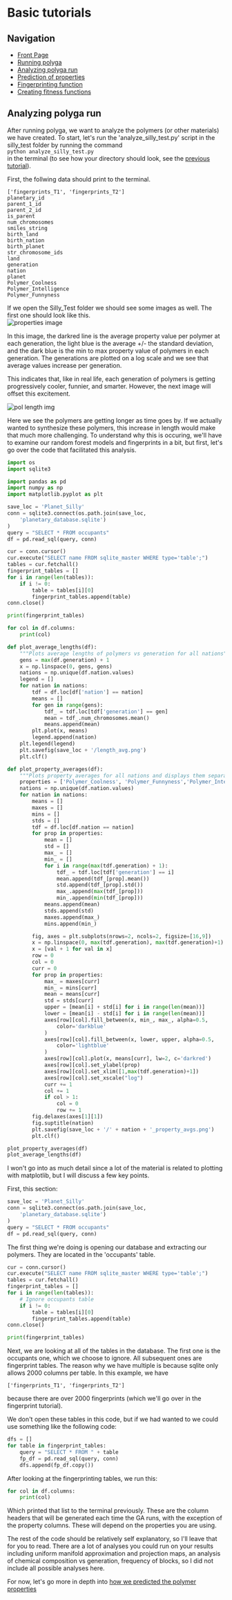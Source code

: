 # Basic tutorials
## Navigation
- [Front Page](../../README.md)
- [Running polyga](basic.md)
- [Analyzing polyga run](analyzing.md) 
- [Prediction of properties](predict.md)
- [Fingerprinting function](fingerprinting.md)
- [Creating fitness functions](fitness.md)

## Analyzing polyga run
After running polyga, we want to analyze the polymers (or other materials)
we have created. To start, let's run the 'analyze\_silly\_test.py' script in 
the silly\_test folder by running the command  
`python analyze_silly_test.py`  
in the terminal
(to see how your directory should look, see the [previous tutorial](basic.md)).

First, the follwing data should print to the terminal.

```
['fingerprints_T1', 'fingerprints_T2']  
planetary_id  
parent_1_id  
parent_2_id  
is_parent  
num_chromosomes  
smiles_string  
birth_land  
birth_nation  
birth_planet  
str_chromosome_ids  
land  
generation    
nation  
planet  
Polymer_Coolness  
Polymer_Intelligence  
Polymer_Funnyness  
```

If we open the Silly\_Test folder we should see some images as well. The first
one should look like this.  
![properties image](../../imgs/UnitedPolymersOfCool_property_avgs.png)

In this image, the darkred line is the average property value per polymer at
each generation, the light blue is the average +/- the standard deviation, and
the dark blue is the min to max property value of polymers in each generation.
The generations are plotted on a log scale and we see that average values
increase per generation.

This indicates that, like in real life, each generation of polymers is getting 
progressively cooler, funnier, and smarter. However, the next image will offset
this excitement.

![pol length img](../../imgs/length_avg.png)

Here we see the polymers are getting longer as time goes by. If we actually 
wanted to synthesize these polymers, this increase in length would make that 
much more challenging. To understand why this is occuring, we'll have
to examine our random forest models and fingerprints in a bit, but first, let's
go over the code that facilitated this analysis.

```Python
import os
import sqlite3

import pandas as pd
import numpy as np
import matplotlib.pyplot as plt

save_loc = 'Planet_Silly'
conn = sqlite3.connect(os.path.join(save_loc, 
    'planetary_database.sqlite')
)
query = "SELECT * FROM occupants"
df = pd.read_sql(query, conn)

cur = conn.cursor()
cur.execute("SELECT name FROM sqlite_master WHERE type='table';")
tables = cur.fetchall()
fingerprint_tables = []
for i in range(len(tables)):
    if i != 0:
        table = tables[i][0]
        fingerprint_tables.append(table)
conn.close()

print(fingerprint_tables)

for col in df.columns:
    print(col)

def plot_average_lengths(df):
    """Plots average lengths of polymers vs generation for all nations"""
    gens = max(df.generation) + 1
    x = np.linspace(0, gens, gens)
    nations = np.unique(df.nation.values)
    legend = []
    for nation in nations:
        tdf = df.loc[df['nation'] == nation]
        means = []
        for gen in range(gens):
            tdf_ = tdf.loc[tdf['generation'] == gen]
            mean = tdf_.num_chromosomes.mean()
            means.append(mean)
        plt.plot(x, means)
        legend.append(nation)
    plt.legend(legend)
    plt.savefig(save_loc + '/length_avg.png')
    plt.clf()

def plot_property_averages(df):
    """Plots property averages for all nations and displays them separately."""
    properties = ['Polymer_Coolness', 'Polymer_Funnyness','Polymer_Intelligence']
    nations = np.unique(df.nation.values)
    for nation in nations:
        means = []
        maxes = []
        mins = []
        stds = []
        tdf = df.loc[df.nation == nation]
        for prop in properties:
            mean = []
            std = []
            max_ = []
            min_ = []
            for i in range(max(tdf.generation) + 1):
                tdf_ = tdf.loc[tdf['generation'] == i]
                mean.append(tdf_[prop].mean())
                std.append(tdf_[prop].std())
                max_.append(max(tdf_[prop]))
                min_.append(min(tdf_[prop]))
            means.append(mean)
            stds.append(std)
            maxes.append(max_)
            mins.append(min_)

        fig, axes = plt.subplots(nrows=2, ncols=2, figsize=[16,9])
        x = np.linspace(0, max(tdf.generation), max(tdf.generation)+1)
        x = [val + 1 for val in x]
        row = 0
        col = 0
        curr = 0
        for prop in properties:
            max_ = maxes[curr]
            min_ = mins[curr]
            mean = means[curr]
            std = stds[curr]
            upper = [mean[i] + std[i] for i in range(len(mean))]
            lower = [mean[i] - std[i] for i in range(len(mean))]
            axes[row][col].fill_between(x, min_, max_, alpha=0.5, 
                color='darkblue'
            )
            axes[row][col].fill_between(x, lower, upper, alpha=0.5, 
                color='lightblue'
            )
            axes[row][col].plot(x, means[curr], lw=2, c='darkred')
            axes[row][col].set_ylabel(prop)
            axes[row][col].set_xlim([1,max(tdf.generation)+1])
            axes[row][col].set_xscale("log")
            curr += 1
            col += 1
            if col > 1:
                col = 0
                row += 1
        fig.delaxes(axes[1][1])
        fig.suptitle(nation)
        plt.savefig(save_loc + '/' + nation + '_property_avgs.png')
        plt.clf()

plot_property_averages(df)
plot_average_lengths(df)
```

I won't go into as much detail since a lot of the material is related to 
plotting with matplotlib, but I will discuss a few key points.

First, this section:
```Python
save_loc = 'Planet_Silly'
conn = sqlite3.connect(os.path.join(save_loc, 
    'planetary_database.sqlite')
)
query = "SELECT * FROM occupants"
df = pd.read_sql(query, conn)
```

The first thing we're doing is opening our database and extracting our polymers.
They are located in the 'occupants' table.
```Python
cur = conn.cursor()
cur.execute("SELECT name FROM sqlite_master WHERE type='table';")
tables = cur.fetchall()
fingerprint_tables = []
for i in range(len(tables)):
    # Ignore occupants table
    if i != 0:
        table = tables[i][0]
        fingerprint_tables.append(table)
conn.close()

print(fingerprint_tables)
```

Next, we are looking at all of the tables in the database. The first one is
the occupants one, which we choose to ignore. All subsequent ones are 
fingerprint tables. The reason why we have multiple is because sqlite only
allows 2000 columns per table. In this example, we have 
``` 
['fingerprints_T1', 'fingerprints_T2']  
```
because there are over 2000 fingerprints (which we'll go over in the 
fingerprint tutorial).

We don't open these tables in this code, but if we had wanted to we could use
something like the following code:
```Python
dfs = []
for table in fingerprint_tables:
    query = "SELECT * FROM " + table
    fp_df = pd.read_sql(query, conn)
    dfs.append(fp_df.copy())
```

After looking at the fingerprinting tables, we run this:
```Python
for col in df.columns:
    print(col)
```

Which printed that list to the terminal previously. These are the column
headers that will be generated each time the GA runs, with the exception of the
property columns. These will depend on the properties you are using.

The rest of the code should be relatively self explanatory, so I'll leave
that for you to read. There are a lot of analyses you could run on your results
including uniform manifold approximation and projection maps, an analysis of
chemical composition vs generation, frequency of blocks, so I did not include
all possible analyses here.

For now, let's go more in depth into 
[how we predicted the polymer properties](predict.md)

